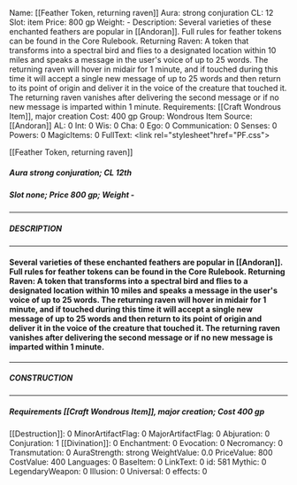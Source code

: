 Name: [[Feather Token, returning raven]]
Aura: strong conjuration
CL: 12
Slot: item
Price: 800 gp
Weight: -
Description: Several varieties of these enchanted feathers are popular in [[Andoran]]. Full rules for feather tokens can be found in the Core Rulebook. Returning Raven: A token that transforms into a spectral bird and flies to a designated location within 10 miles and speaks a message in the user's voice of up to 25 words. The returning raven will hover in midair for 1 minute, and if touched during this time it will accept a single new message of up to 25 words and then return to its point of origin and deliver it in the voice of the creature that touched it. The returning raven vanishes after delivering the second message or if no new message is imparted within 1 minute.
Requirements: [[Craft Wondrous Item]], major creation
Cost: 400 gp
Group: Wondrous Item
Source: [[Andoran]]
AL: 0
Int: 0
Wis: 0
Cha: 0
Ego: 0
Communication: 0
Senses: 0
Powers: 0
MagicItems: 0
FullText: <link rel="stylesheet"href="PF.css"><div class="heading"><p class="alignleft">[[Feather Token, returning raven]]</p><div style="clear: both;"></div></div><div><h5><b>Aura </b>strong conjuration; <b>CL </b>12th</h5><h5><b>Slot </b>none; <b>Price </b>800 gp; <b>Weight </b>-</h5></div><hr/><div><h5><b>DESCRIPTION</b></h5></div><hr/><div><h4><p>Several varieties of these enchanted feathers are popular in [[Andoran]]. Full rules for feather tokens can be found in the Core Rulebook. Returning Raven: A token that transforms into a spectral bird and flies to a designated location within 10 miles and speaks a message in the user's voice of up to 25 words. The returning raven will hover in midair for 1 minute, and if touched during this time it will accept a single new message of up to 25 words and then return to its point of origin and deliver it in the voice of the creature that touched it. The returning raven vanishes after delivering the second message or if no new message is imparted within 1 minute.</p></h4></div><hr/><div><h5><b>CONSTRUCTION</b></h5></div><hr/><div><h5><b>Requirements </b>[[Craft Wondrous Item]], <i>major creation</i>; <b>Cost </b>400 gp</h5></div>
[[Destruction]]: 0
MinorArtifactFlag: 0
MajorArtifactFlag: 0
Abjuration: 0
Conjuration: 1
[[Divination]]: 0
Enchantment: 0
Evocation: 0
Necromancy: 0
Transmutation: 0
AuraStrength: strong
WeightValue: 0.0
PriceValue: 800
CostValue: 400
Languages: 0
BaseItem: 0
LinkText: 0
id: 581
Mythic: 0
LegendaryWeapon: 0
Illusion: 0
Universal: 0
effects: 0
